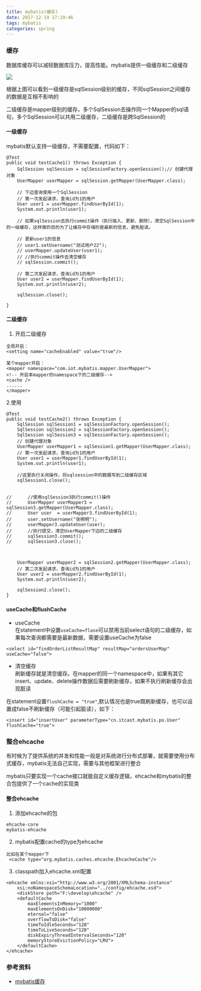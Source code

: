 ```yaml
---
title: mybatis(缓存)
date: 2017-12-19 17:19:46
tags: mybatis
categories: spring
---
```

### 缓存
数据库缓存可以减轻数据库压力，提高性能。mybatis提供一级缓存和二级缓存

![](http://7xph6d.com1.z0.glb.clouddn.com/mybatis_%E6%9F%A5%E8%AF%A2%E7%BC%93%E5%AD%98.png)

根据上图可以看到一级缓存是sqlSession级别的缓存，不同sqlSession之间缓存的数据是互相不影响的

二级缓存是mapper级别的缓存，多个SqlSession去操作同一个Mapper的sql语句，多个SqlSession可以共用二级缓存，二级缓存是跨SqlSession的


#### 一级缓存
mybatis默认支持一级缓存，不需要配置，代码如下：

``` 
@Test
public void testCache1() throws Exception {
    SqlSession sqlSession = sqlSessionFactory.openSession();// 创建代理对象
    UserMapper userMapper = sqlSession.getMapper(UserMapper.class);

    // 下边查询使用一个SqlSession
    // 第一次发起请求，查询id为1的用户
    User user1 = userMapper.findUserById(1);
    System.out.println(user1);

    // 如果sqlSession去执行commit操作（执行插入、更新、删除），清空SqlSession中的一级缓存，这样做的目的为了让缓存中存储的是最新的信息，避免脏读。

    // 更新user1的信息
    // user1.setUsername("测试用户22");
    // userMapper.updateUser(user1);
    // //执行commit操作去清空缓存
    // sqlSession.commit();

    // 第二次发起请求，查询id为1的用户
    User user2 = userMapper.findUserById(1);
    System.out.println(user2);

    sqlSession.close();

}
```

#### 二级缓存
1. 开启二级缓存
``` 
全局开启：
<setting name="cacheEnabled" value="true"/>

某个mapper开启：
<mapper namespace="com.iot.mybatis.mapper.UserMapper">
<!-- 开启本mapper的namespace下的二级缓存-->
<cache />
......
</mapper>
```

2.使用
``` 
@Test
public void testCache2() throws Exception {
    SqlSession sqlSession1 = sqlSessionFactory.openSession();
    SqlSession sqlSession2 = sqlSessionFactory.openSession();
    SqlSession sqlSession3 = sqlSessionFactory.openSession();
    // 创建代理对象
    UserMapper userMapper1 = sqlSession1.getMapper(UserMapper.class);
    // 第一次发起请求，查询id为1的用户
    User user1 = userMapper1.findUserById(1);
    System.out.println(user1);

    //这里执行关闭操作，将sqlsession中的数据写到二级缓存区域
    sqlSession1.close();


//      //使用sqlSession3执行commit()操作
//      UserMapper userMapper3 = sqlSession3.getMapper(UserMapper.class);
//      User user  = userMapper3.findUserById(1);
//      user.setUsername("张明明");
//      userMapper3.updateUser(user);
//      //执行提交，清空UserMapper下边的二级缓存
//      sqlSession3.commit();
//      sqlSession3.close();



    UserMapper userMapper2 = sqlSession2.getMapper(UserMapper.class);
    // 第二次发起请求，查询id为1的用户
    User user2 = userMapper2.findUserById(1);
    System.out.println(user2);

    sqlSession2.close();
}
```

#### useCache和flushCache
- useCache     
在statement中设置`useCache=flase`可以禁用当前select语句的二级缓存，如果每次查询都需要是最新数据，需要设置useCache为false
``` 
<select id="findOrderListResultMap" resultMap="ordersUserMap" useCache="false">
```


- 清空缓存    
刷新缓存就是清空缓存。在mapper的同一个namespace中，如果有其它insert、update、delete操作数据后需要刷新缓存，如果不执行刷新缓存会出现脏读

在statement设置`flushCache = "true"`,默认情况也是true既刷新缓存，也可以设置成false不刷新缓存（可能引起脏读），如下：
``` 
<insert id="insertUser" parameterType="cn.itcast.mybatis.po.User" flushCache="true">
```

### 整合ehcache

有时候为了提供系统的并发和性能一般是对系统进行分布式部署，就需要使用分布式缓存，mybatis无法自己实现，需要与其他框架进行整合

mybatis只要实现一个cache接口就能自定义缓存逻辑，ehcache和mybatis的整合包提供了一个cache的实现类

#### 整合ehcache  
1. 添加ehcache的包
``` 
ehcache-core
mybatis-ehcache
```
2. mybatis配置cache的type为ehcache
``` 
比如在某个mapper下
 <cache type="org.mybatis.caches.ehcache.EhcacheCache"/>
```
3. classpath加入ehcache.xml配置
``` 
<ehcache xmlns:xsi="http://www.w3.org/2001/XMLSchema-instance"
    xsi:noNamespaceSchemaLocation="../config/ehcache.xsd">
    <diskStore path="F:\develop\ehcache" />
    <defaultCache 
        maxElementsInMemory="1000" 
        maxElementsOnDisk="10000000"
        eternal="false" 
        overflowToDisk="false" 
        timeToIdleSeconds="120"
        timeToLiveSeconds="120" 
        diskExpiryThreadIntervalSeconds="120"
        memoryStoreEvictionPolicy="LRU">
    </defaultCache>
</ehcache>
```
### 参考资料
- [mybatis缓存](http://blog.csdn.net/h3243212/article/details/50774921)